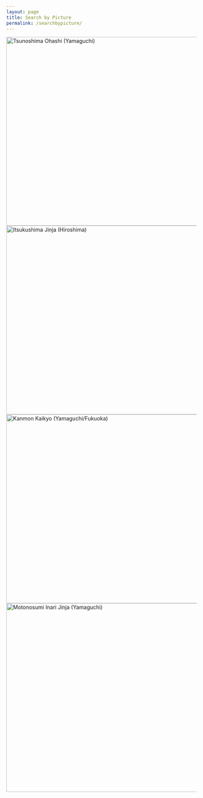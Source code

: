 ```yaml
---
layout: page
title: Search by Picture
permalink: /searchbypicture/
---
```


<link rel="stylesheet" href="https://cdn.jsdelivr.net/bxslider/4.2.12/jquery.bxslider.css">
<script src="https://ajax.googleapis.com/ajax/libs/jquery/3.1.1/jquery.min.js"></script>
<script src="https://cdn.jsdelivr.net/bxslider/4.2.12/jquery.bxslider.min.js"></script>

<script type="text/javascript">
        $(document).ready(function(){
            $('.slider').bxSlider({
                auto: true,
                pause: 5000,
                captions: true,
                touchEnabled: false
            });
        });
</script>

<body>
<div class="slider">
<img src="https://alice0619.github.io/dh150.github.io/8D0BE253-069E-48F3-B903-DE002E58BF93-min.jpeg" width="600" height="500" alt="Tsunoshima Ohashi (Yamaguchi)" title="Tsunoshima Ohashi (Yamaguchi)">
<img src="https://alice0619.github.io/dh150.github.io/94330D2F-2703-47D2-BA21-89AE2FFF84D5-min.jpeg" width="600" height="500" alt="Itsukushima Jinja (Hiroshima)" title="Itsukushima Jinja (Hiroshima)">
<img src="https://alice0619.github.io/dh150.github.io/A54B0539-92DD-4828-A5D3-2D3123BD897B-min.jpeg" width="600" height="500" alt="Kanmon Kaikyo (Yamaguchi/Fukuoka)" title="Kanmon Kaikyo (Yamaguchi/Fukuoka)">
<img src="https://alice0619.github.io/dh150.github.io/CD2C95F7-AF6B-4474-9980-AAA17B422D3E-min.jpeg" width="600" height="500" alt="Motonosumi Inari Jinja (Yamaguchi)" title="Motonosumi Inari Jinja (Yamaguchi)">
</div>
</body>
                                                                                  
